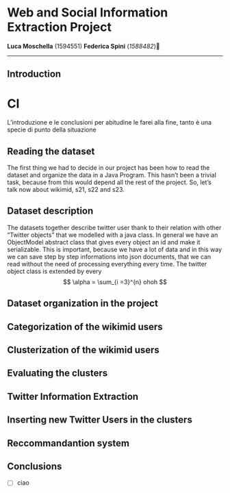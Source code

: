 # Web and Social Information Extraction Project
**Luca Moschella** (1594551)
**Federica Spini** (*1588482*)

---

## Introduction
# CI


L’introduzione e le conclusioni per abitudine le farei alla fine, tanto è una specie di punto della situazione
## Reading the dataset
The first thing we had to decide in our project has been how to read the dataset and organize the data in a Java Program. This hasn’t been a trivial task, because from this would depend all the rest of the project. So, let’s talk now about wikimid, s21, s22 and s23.
## Dataset description
The datasets together describe twitter user thank to their relation with other “Twitter objects” that we modelled with a java class. In general we have an ObjectModel abstract class that gives every object an id and make it serializable. This is important, because we have a lot of data and in this way we can save step by step informations into json documents, that we can read without the need of processing everything every time.
The twitter object class is extended by every
$$
\alpha = \sum_{i =3}^{n} ohoh
$$
##  Dataset organization in the project
## Categorization of the wikimid users
## Clusterization of the wikimid users
## Evaluating the clusters
## Twitter Information Extraction
## Inserting new Twitter Users in the clusters
## Reccommandantion system
## Conclusions

- [ ] ciao
